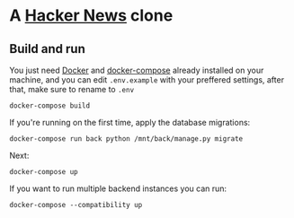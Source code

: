 # A [Hacker News](https://news.ycombinator.com/) clone

## Build and run

You just need [Docker](https://docs.docker.com/install/linux/docker-ce/binaries/) and [docker-compose](https://docs.docker.com/compose/install/) already installed on your machine, and you can edit `.env.example` with your preffered settings, after that, make sure to rename to `.env`

```shell
docker-compose build
```

If you're running on the first time, apply the database migrations:

```shell
docker-compose run back python /mnt/back/manage.py migrate
```

Next:

```shell
docker-compose up
```

If you want to run multiple backend instances you can run:

```shell
docker-compose --compatibility up
```


